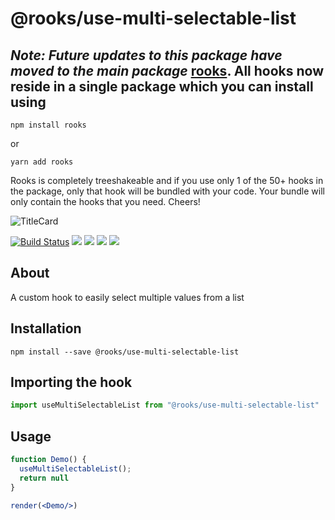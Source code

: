 # @rooks/use-multi-selectable-list

## *Note: Future updates to this package have moved to the main package* [rooks](https://npmjs.com/package/rooks). All hooks now reside in a single package which you can install using

```
npm install rooks
```

or 

```
yarn add rooks
```

Rooks is completely treeshakeable and if you use only 1 of the 50+ hooks in the package, only that hook will be bundled with your code. Your bundle will only contain the hooks that you need. Cheers!

![TitleCard](https://raw.githubusercontent.com/imbhargav5/rooks/HEAD/packages/multi-selectable-list/title-card.svg)

[![Build Status](https://travis-ci.org/imbhargav5/rooks.svg?branch=master)](https://travis-ci.org/imbhargav5/rooks) ![](https://img.shields.io/npm/v/@rooks/use-multi-selectable-list/latest.svg) ![](https://img.shields.io/npm/l/@rooks/use-multi-selectable-list.svg) ![](https://img.shields.io/bundlephobia/min/@rooks/use-multi-selectable-list.svg) ![](https://img.shields.io/david/imbhargav5/rooks.svg?path=packages%2Fmulti-selectable-list)



## About
A custom hook to easily select multiple values from a list


[//]: # (Main)

## Installation

```
npm install --save @rooks/use-multi-selectable-list
```

## Importing the hook

```javascript
import useMultiSelectableList from "@rooks/use-multi-selectable-list"
```

## Usage

```jsx
function Demo() {
  useMultiSelectableList();
  return null
}

render(<Demo/>)
```
